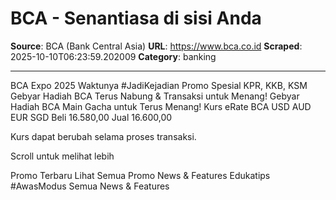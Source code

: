 # BCA - Senantiasa di sisi Anda

**Source**: BCA (Bank Central Asia)
**URL**: https://www.bca.co.id
**Scraped**: 2025-10-10T06:23:59.202009
**Category**: banking

---

BCA Expo 2025
Waktunya #JadiKejadian Promo Spesial KPR, KKB, KSM
Gebyar Hadiah BCA
Terus Nabung & Transaksi untuk Menang!
Gebyar Hadiah BCA
Main Gacha untuk Terus Menang!
Kurs eRate BCA
USD
AUD
EUR
SGD
Beli
16.580,00
Jual
16.600,00

Kurs dapat berubah selama proses transaksi.

Scroll untuk melihat lebih

Promo Terbaru
Lihat Semua Promo
News & Features
Edukatips
#AwasModus
Semua News & Features
